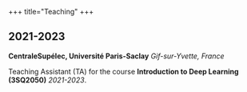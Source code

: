 +++
title="Teaching"
+++

## 2021-2023

**CentraleSupélec, Université Paris-Saclay**
_Gif-sur-Yvette, France_

Teaching Assistant (TA) for the course **Introduction to Deep Learning (3SQ2050)**
_2021-2023_.
